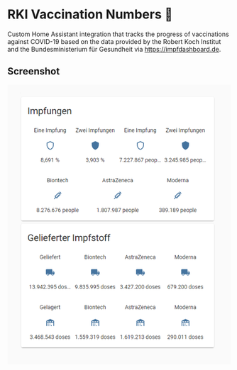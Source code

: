 # RKI Vaccination Numbers 💉

Custom Home Assistant integration that tracks the progress of vaccinations against COVID-19 based on the data provided by the Robert Koch Institut and the Bundesministerium für Gesundheit via https://impfdashboard.de.

## Screenshot
![screenshot](images/screenshot.png)